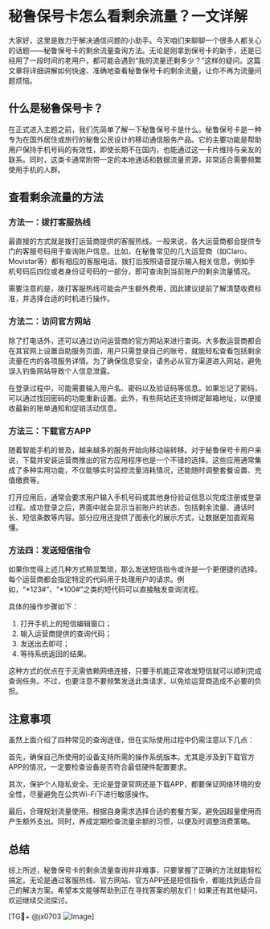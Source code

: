 # 秘鲁保号卡怎么看剩余流量？一文详解

大家好，这里是致力于解决通信问题的小助手。今天咱们来聊聊一个很多人都关心的话题——秘鲁保号卡的剩余流量查询方法。无论是刚拿到保号卡的新手，还是已经用了一段时间的老用户，都可能会遇到“我的流量还剩多少？”这样的疑问。这篇文章将详细讲解如何快速、准确地查看秘鲁保号卡的剩余流量，让你不再为流量问题烦恼。

## 什么是秘鲁保号卡？

在正式进入主题之前，我们先简单了解一下秘鲁保号卡是什么。秘鲁保号卡是一种专为在国外居住或旅行的秘鲁公民设计的移动通信服务产品。它的主要功能是帮助用户保持手机号码的有效性，即使长期不在国内，也能通过这一卡片维持与亲友的联系。同时，这类卡通常附带一定的本地通话和数据流量资源，非常适合需要频繁使用手机的人群。

## 查看剩余流量的方法

### 方法一：拨打客服热线

最直接的方式就是拨打运营商提供的客服热线。一般来说，各大运营商都会提供专门的客服号码用于查询账户信息。比如，在秘鲁常见的几大运营商（如Claro、Movistar等）都有相应的客服电话。拨打后按照语音提示输入相关信息，例如手机号码后四位或者身份证号码的一部分，即可查询到当前账户的剩余流量情况。

需要注意的是，拨打客服热线可能会产生额外费用，因此建议提前了解清楚收费标准，并选择合适的时机进行操作。

### 方法二：访问官方网站

除了打电话外，还可以通过访问运营商的官方网站来进行查询。大多数运营商都会在其官网上设置自助服务页面，用户只需登录自己的账号，就能轻松查看包括剩余流量在内的各项服务详情。为了确保信息安全，请务必从官方渠道进入网站，避免误入钓鱼网站导致个人信息泄露。

在登录过程中，可能需要输入用户名、密码以及验证码等信息。如果忘记了密码，可以通过找回密码的功能重新设置。此外，有些网站还支持绑定邮箱地址，以便接收最新的账单通知和促销活动信息。

### 方法三：下载官方APP

随着智能手机的普及，越来越多的服务开始向移动端转移。对于秘鲁保号卡用户来说，下载并安装运营商推出的官方应用程序也是一个不错的选择。这些应用通常集成了多种实用功能，不仅能够实时监控流量消耗情况，还能随时调整套餐设置、充值缴费等。

打开应用后，通常会要求用户输入手机号码或其他身份验证信息以完成注册或登录过程。成功登录之后，界面中就会显示当前账户的状态，包括剩余流量、通话时长、短信条数等内容。部分应用还提供了图表化的展示方式，让数据更加直观易懂。

### 方法四：发送短信指令

如果你觉得上述几种方式稍显繁琐，那么发送短信指令或许是一个更便捷的选择。每个运营商都会指定特定的代码用于处理用户的请求。例如，“*123#”、“*100#”之类的短代码可以直接触发查询流程。

具体的操作步骤如下：
1. 打开手机上的短信编辑窗口；
2. 输入运营商提供的查询代码；
3. 发送出去即可；
4. 等待系统返回的结果。

这种方式的优点在于无需依赖网络连接，只要手机能正常收发短信就可以顺利完成查询任务。不过，也要注意不要频繁发送此类请求，以免给运营商造成不必要的负担。

## 注意事项

虽然上面介绍了四种常见的查询途径，但在实际使用过程中仍需注意以下几点：

首先，确保自己所使用的设备支持所需的操作系统版本。尤其是涉及到下载官方APP的情况，一定要检查设备是否符合最低硬件配置要求。

其次，保护个人隐私安全。无论是登录官网还是下载APP，都要保证网络环境的安全性，尽量避免在公共Wi-Fi下进行敏感操作。

最后，合理规划流量使用。根据自身需求选择合适的套餐方案，避免因超量使用而产生额外支出。同时，养成定期检查流量余额的习惯，以便及时调整消费策略。

## 总结

综上所述，秘鲁保号卡的剩余流量查询并非难事，只要掌握了正确的方法就能轻松搞定。无论是通过客服热线、官方网站、官方APP还是短信指令，都能找到适合自己的解决方案。希望本文能够帮助到正在寻找答案的朋友们！如果还有其他疑问，欢迎继续交流探讨。

[TG💪+ @jx0703 ![Image](https://github.com/user-attachments/assets/dbca1d08-cadb-493c-b0ec-ad6f7a83f270)]